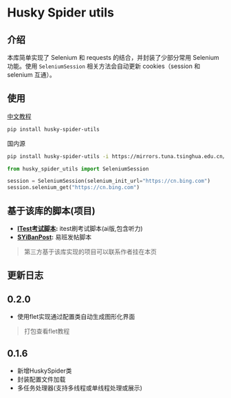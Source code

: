 # Husky Spider utils

## 介绍

本库简单实现了 Selenium 和 requests 的结合，并封装了少部分常用 Selenium 功能。使用 `SeleniumSession` 相关方法会自动更新
cookies（session 和 selenium 互通）。

## 使用

[中文教程](https://spider.yudream.online)

```bash
pip install husky-spider-utils
```

国内源

```bash
pip install husky-spider-utils -i https://mirrors.tuna.tsinghua.edu.cn/pypi/web/simple
```

```python
from husky_spider_utils import SeleniumSession

session = SeleniumSession(selenium_init_url="https://cn.bing.com")
session.selenium_get("https://cn.bing.com")
```

## 基于该库的脚本(项目)

- **[ITest考试脚本](https://github.com/YDHusky/itest):** itest刷考试脚本(ai版,包含听力)
- **[SYiBanPost](https://github.com/YDHusky/SYiBanPost):** 易班发帖脚本

> 第三方基于该库实现的项目可以联系作者挂在本页

## 更新日志
## 0.2.0

- 使用flet实现通过配置类自动生成图形化界面

> 打包查看flet教程

## 0.1.6

- 新增HuskySpider类
- 封装配置文件加载
- 多任务处理器(支持多线程或单线程处理或展示)